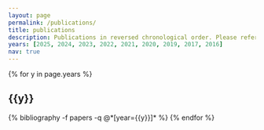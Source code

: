 ```yaml
---
layout: page
permalink: /publications/
title: publications
description: Publications in reversed chronological order. Please refer to the project page for papers' PDFs and other materials, such as slides and videos. Generated by jekyll-scholar.
years: [2025, 2024, 2023, 2022, 2021, 2020, 2019, 2017, 2016]
nav: true
---
```


<div class="publications">

{% for y in page.years %}
  <h2 class="year">{{y}}</h2>
  {% bibliography -f papers -q @*[year={{y}}]* %}
{% endfor %}

</div>

